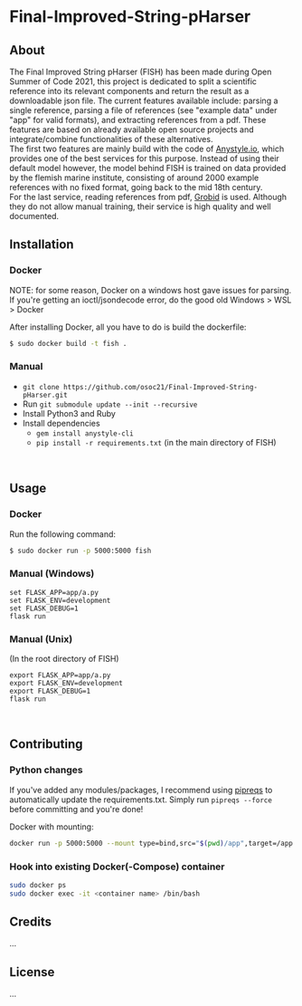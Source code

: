 ﻿# Final-Improved-String-pHarser

## About
The Final Improved String pHarser (FISH) has been made during Open Summer of Code 2021, this project is dedicated to split a scientific reference into its relevant components and return the result as a downloadable json file.
The current features available include: parsing a single reference, parsing a file of references (see "example data" under "app" for valid formats), and extracting references from a pdf.
These features are based on already available open source projects and integrate/combine functionalities of these alternatives.   
The first two features are mainly build with the code of [Anystyle.io](https://anystyle.io/), which provides one of the best services for this purpose.
Instead of using their default model however, the model behind FISH is trained on data provided by the flemish marine institute, consisting of around 2000 example
references with no fixed format, going back to the mid 18th century.   
For the last service, reading references from pdf, [Grobid](https://grobid.readthedocs.io/en/latest/) is used.
Although they do not allow manual training, their service is high quality and well documented.

## Installation

### Docker
NOTE: for some reason, Docker on a windows host gave issues for parsing. If you're getting an ioctl/jsondecode error, do the good old Windows > WSL > Docker

After installing Docker, all you have to do is build the dockerfile:
```bash
$ sudo docker build -t fish .
```

### Manual
- `git clone https://github.com/osoc21/Final-Improved-String-pHarser.git`
- Run `git submodule update --init --recursive`
- Install Python3 and Ruby
- Install dependencies
    - `gem install anystyle-cli`
    - `pip install -r requirements.txt` (in the main directory of FISH)

<br>

## Usage

### Docker
Run the following command:
```bash
$ sudo docker run -p 5000:5000 fish
```

### Manual (Windows)
```
set FLASK_APP=app/a.py
set FLASK_ENV=development
set FLASK_DEBUG=1
flask run
```

### Manual (Unix)
(In the root directory of FISH)
```
export FLASK_APP=app/a.py
export FLASK_ENV=development
export FLASK_DEBUG=1
flask run
```

<br>

## Contributing
### Python changes
If you've added any modules/packages, I recommend using [pipreqs](https://pypi.org/project/pipreqs/) to automatically update the requirements.txt. Simply run `pipreqs --force` before committing and you're done!

Docker with mounting:
```bash
docker run -p 5000:5000 --mount type=bind,src="$(pwd)/app",target=/app --mount type=bind,src="$(pwd)/model",target=/app/model --mount type=bind,src="$(pwd)/temp",target=/app/temp fish 
```

### Hook into existing Docker(-Compose) container

```bash
sudo docker ps
sudo docker exec -it <container name> /bin/bash 
```

## Credits
...

## License
...
